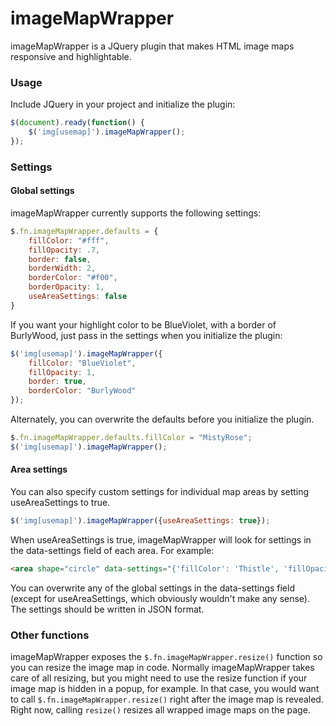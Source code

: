 # imageMapWrapper

imageMapWrapper is a JQuery plugin that makes HTML image maps responsive and highlightable.

### Usage

Include JQuery in your project and initialize the plugin:

```javascript
$(document).ready(function() {
	$('img[usemap]').imageMapWrapper();
});
``` 


### Settings

#### Global settings

imageMapWrapper currently supports the following settings:

```javascript
$.fn.imageMapWrapper.defaults = {
	fillColor: "#fff",
	fillOpacity: .7,
	border: false,
	borderWidth: 2,
	borderColor: "#f00",
	borderOpacity: 1,
	useAreaSettings: false
}
```

If you want your highlight color to be BlueViolet, with a border of BurlyWood, just pass in the settings when you initialize the plugin:

```javascript
$('img[usemap]').imageMapWrapper({
	fillColor: "BlueViolet",
	fillOpacity: 1,
	border: true,
	borderColor: "BurlyWood"
});
```

Alternately, you can overwrite the defaults before you initialize the plugin.

```javascript
$.fn.imageMapWrapper.defaults.fillColor = "MistyRose";
$('img[usemap]').imageMapWrapper();
```

#### Area settings

You can also specify custom settings for individual map areas by setting useAreaSettings to true.

```javascript
$('img[usemap]').imageMapWrapper({useAreaSettings: true});
```

When useAreaSettings is true, imageMapWrapper will look for settings in the data-settings field of each area. For example:

```html
<area shape="circle" data-settings="{'fillColor': 'Thistle', 'fillOpacity': '1'}" coords="125, 109, 71" alt="circle" href="#" />
```

You can overwrite any of the global settings in the data-settings field (except for useAreaSettings, which obviously wouldn't make any sense). The settings should be written in JSON format.

### Other functions

imageMapWrapper exposes the `$.fn.imageMapWrapper.resize()` function so you can resize the image map in code. Normally imageMapWrapper takes care of all resizing, but you might need to use the resize function if your image map is hidden in a popup, for example. In that case, you would want to call `$.fn.imageMapWrapper.resize()` right after the image map is revealed. Right now, calling `resize()` resizes all wrapped image maps on the page.